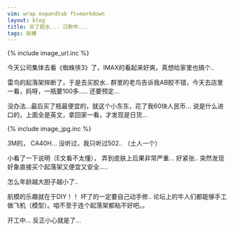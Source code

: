 ```yaml
---
vim: wrap expandtab ft=markdown
layout: blog
title: 买了胶水... 沉默中...
tags: 航模
---
```

{% include image_url.inc %}

今天公司集体去看《蜘蛛侠3》了，IMAX的看起来好爽。真想给家里也搞个..
 
雷鸟的起落架摔断了，于是去买胶水.. 群里的老鸟告诉我AB胶不错，今天去店里一看，妈呀，一瓶要100多..... 还要预定...

没办法...最后买了瓶最便宜的，就这个小东东，花了我60块人民币... 说是什么进口的，上面全是英文，拿回家一看，才发现是日货...

{% include image_jpg.inc %}

3M的， CA40H... 没听过，我只听过502.. （土人一个）

小看了一下说明（E文看不太懂）， 弄到皮肤上后果非常严重...   好紧张.. 突然发现好象直接买个起落架又便宜又安全.....

怎么年龄越大胆子越小了..

航模的乐趣就在于DIY！！ 坏了的一定要自己动手修.. 论坛上的牛人们都能够手工做飞机（模型）。咱不至于连个起落架都粘不好吧。。

开工中...  反正小心就是了...
